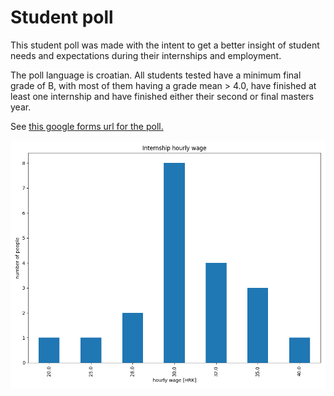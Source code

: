 # Student poll

This student poll was made with the intent to get a better insight of student needs and expectations during their internships and employment.

The poll language is croatian.
All students tested have a minimum final grade of B, with most of them having a grade mean > 4.0, have finished at least one internship and have finished either their second or final masters year.

See [this google forms url for the poll.](https://docs.google.com/forms/d/e/1FAIpQLSelt9sSKwEIqqG4JofjQkJl9EAeL5sxRzlNUnaqLS2VIYKzjg/viewform?usp=sf_link)


![Internship hourly wage](./graphs/internship-hourly-wage.png)
